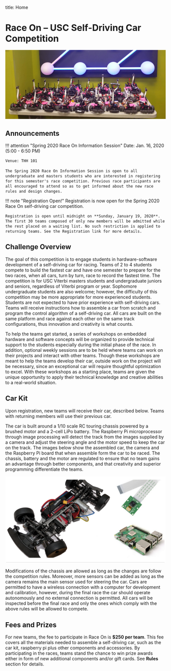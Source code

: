 title: Home

# Race On – USC Self-Driving Car Competition

![Main](images/raceon_cars_main.jpg)

## Announcements

!!! attention "Spring 2020 Race On Information Session"
    Date: Jan. 16, 2020 (5:00 - 6:50 PM)

    Venue: THH 101

    The Spring 2020 Race On Information Session is open to all undergraduate and masters students who are interested in registering for this semester's race competition. Previous race participants are all encouraged to attend so as to get informed about the new race rules and design changes.

!!! note "Registration Open!"
    Registration is now open for the Spring 2020 Race On self-driving car competition.

    Registration is open until midnight on **Sunday, January 19, 2020**. The first 30 teams composed of only new members will be admitted while the rest placed on a waiting list. No such restriction is applied to returning teams. See the Registration link for more details.

## Challenge Overview

The goal of this competition is to engage students in hardware-software development of a self-driving car for racing. Teams of 2 to 4 students compete to build the fastest car and have one semester to prepare for the two races, when all cars, turn by turn, race to record the fastest time. The competition is for USC Viterbi masters students and undergraduate juniors and seniors, regardless of Viterbi program or year. Sophomore undergraduate students are also welcome; however, the difficulty of this competition may be more appropriate for more experienced students. Students are not expected to have prior experience with self-driving cars. Teams will receive instructions how to assemble a car from scratch and program the control algorithm of a self-driving car. All cars are built on the same platform and race against each other on the same track configurations, thus innovation and creativity is what counts.

To help the teams get started, a series of workshops on embedded hardware and software concepts will be organized to provide technical support to the students especially during the initial phase of the race. In addition, optional weekly sessions are to be held where teams can work on their projects and interact with other teams. Though these workshops are meant to help the teams develop their car, outside work on the project will be necessary, since an exceptional car will require thoughtful optimization to excel. With these workshops as a starting place, teams are given the unique opportunity to apply their technical knowledge and creative abilities to a real-world situation.

## Car Kit

Upon registration, new teams will receive their car, described below. Teams with returning members will use their previous car.

The car is built around a 1/10 scale RC touring chassis powered by a brushed motor and a 2–cell LiPo battery. The Raspberry Pi microprocessor through image processing will detect the track from the images supplied by a camera and adjust the steering angle and the motor speed to keep the car on the track. The images below show the assembled car, the camera and the Raspberry Pi board that when assemble form the car to be raced. The chassis, battery and the motor are regulated to ensure that no team gains an advantage through better components, and that creativity and superior programming differentiate the teams.

![Car Kit](images/carkit.png)

Modifications of the chassis are allowed as long as the changes are follow the competition rules. Moreover, more sensors can be added as long as the camera remains the main sensor used for steering the car. Cars are permitted to have a wireless connection with a computer for development and calibration, however, during the final race the car should operate autonomously and no external connection is permitted. All cars will be inspected before the final race and only the ones which comply with the above rules will be allowed to compete.

## Fees and Prizes

For new teams, the fee to participate in Race On is **$250 per team**. This fee covers all the materials needed to assemble a self-driving car, such as the car kit, raspberry pi plus other components and accessories. By participating in the races, teams stand the chance to win prize awards either in form of new additional components and/or gift cards. See **Rules** section for details.

<!-- **To receive the car, each team (not each individual member) will pay $80 to offset the cost of the car and another $80 as a refundable deposit, which will be returned to the team after completing both races. The car originally costs approximately $200-$260, and the Raspberry Pi and the camera are included in this cost.** -->



<!-- For full documentation visit [mkdocs.org](https://mkdocs.org).
## Test Code

```python hl_lines="3"
import numpy as np

a = np.array([1, 2, 3])

print(a.T @ a)
```

## Commands

* `mkdocs new [dir-name]` - Create a new project.
* `mkdocs serve` - Start the live-reloading docs server.
* `mkdocs build` - Build the documentation site.
* `mkdocs help` - Print this help message.

## Project layout

    mkdocs.yml    # The configuration file.
    docs/
        index.md  # The documentation homepage.
        ...       # Other markdown pages, images and other files. -->
